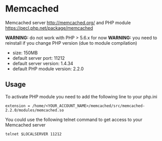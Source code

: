 # Memcached

Memcached server http://memcached.org/ and PHP module https://pecl.php.net/package/memcached

**WARNING:** do not work with PHP > 5.6.x for now
**WARNING:** you need to reinstall if you change PHP version (due to module compilation)

* size: 150MB
* default server port: 11212
* default server version: 1.4.34
* default PHP module version: 2.2.0

## Usage

To activate PHP module you need to add the following line to your php.ini
```
extension = /home/<YOUR_ACCOUNT_NAME>/memcached/src/memcached-2.2.0/modules/memcached.so
```

You could use the following telnet command to get access to your Memcached server
```
telnet $LOCALSERVER 11212
```
